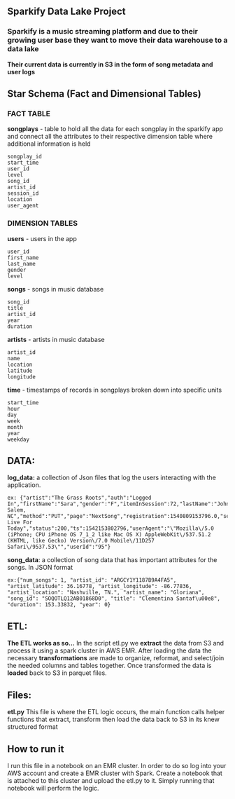 ## Sparkify Data Lake Project
### Sparkify is a music streaming platform and due to their growing user base they want to move their data warehouse to a data lake

**Their current data is currently in S3 in the form of song metadata and user logs**
## Star Schema (Fact and Dimensional Tables)
### FACT TABLE
**songplays** - table to hold all the data for each songplay in the sparkify app and connect all the attributes to their respective dimension table where additional information is held

	songplay_id
    start_time
    user_id
    level
    song_id
    artist_id
    session_id
    location
    user_agent

### DIMENSION TABLES

**users** - users in the app

	user_id
    first_name
    last_name
    gender
    level

**songs** - songs in music database

	song_id
    title
    artist_id
    year
    duration

**artists** - artists in music database

	artist_id
    name
    location
    latitude
    longitude

**time** - timestamps of records in songplays broken down into specific units

	start_time
    hour
    day
    week
    month
    year
    weekday
## DATA:

**log_data:** a collection of Json files that log the users interacting with the application.

	ex: {"artist":"The Grass Roots","auth":"Logged In","firstName":"Sara","gender":"F","itemInSession":72,"lastName":"Johnson","length":166.71302,"level":"paid","location":"Winston-Salem, NC","method":"PUT","page":"NextSong","registration":1540809153796.0,"sessionId":411,"song":"Let's Live For Today","status":200,"ts":1542153802796,"userAgent":"\"Mozilla\/5.0 (iPhone; CPU iPhone OS 7_1_2 like Mac OS X) AppleWebKit\/537.51.2 (KHTML, like Gecko) Version\/7.0 Mobile\/11D257 Safari\/9537.53\"","userId":"95"}

**song_data**: a collection of song data that has important attributes for the songs. In JSON format

	ex:{"num_songs": 1, "artist_id": "ARGCY1Y1187B9A4FA5", "artist_latitude": 36.16778, "artist_longitude": -86.77836, "artist_location": "Nashville, TN.", "artist_name": "Gloriana", "song_id": "SOQOTLQ12AB01868D0", "title": "Clementina Santaf\u00e8", "duration": 153.33832, "year": 0}

## ETL:
 
**The ETL works as so...**
In the script etl.py we **extract** the data from S3 and process it using a spark cluster in AWS EMR. After loading the data the necessary **transformations** are made to organize, reformat, and select/join the needed columns and tables together. Once transformed the data is **loaded** back to S3 in parquet files.

## Files:
**etl.py** 
This file is where the ETL logic occurs, the main function calls helper functions that extract, transform then load the data back to S3 in its knew structured format

## How to run it 
I run this file in a notebook on an EMR cluster. In order to do so log into your AWS account and create a EMR cluster with Spark. Create a notebook that is attached to this cluster and upload the etl.py to it. Simply running that notebook will perform the logic.